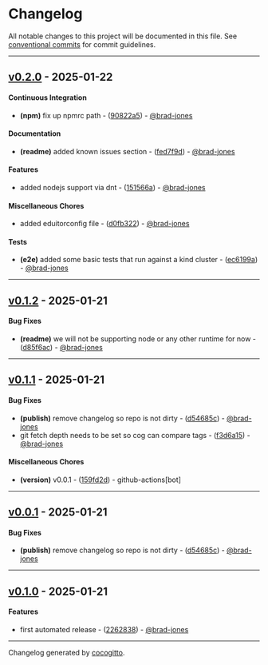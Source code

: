 # Changelog
All notable changes to this project will be documented in this file. See [conventional commits](https://www.conventionalcommits.org/) for commit guidelines.

- - -
## [v0.2.0](https://github.com/brad-jones/dk8slock/compare/d0fb322f609c6374b303028ca326373b9d29d04c..v0.2.0) - 2025-01-22
#### Continuous Integration
- **(npm)** fix up npmrc path - ([90822a5](https://github.com/brad-jones/dk8slock/commit/90822a5e39d6c4852bf7a07f4ecb0923c27f79ef)) - [@brad-jones](https://github.com/brad-jones)
#### Documentation
- **(readme)** added known issues section - ([fed7f9d](https://github.com/brad-jones/dk8slock/commit/fed7f9d260427dde13511d6f6e92469c0dc7e6f9)) - [@brad-jones](https://github.com/brad-jones)
#### Features
- added nodejs support via dnt - ([151566a](https://github.com/brad-jones/dk8slock/commit/151566abc9a20aa066a0e2a6b562a16e7fb793c1)) - [@brad-jones](https://github.com/brad-jones)
#### Miscellaneous Chores
- added eduitorconfig file - ([d0fb322](https://github.com/brad-jones/dk8slock/commit/d0fb322f609c6374b303028ca326373b9d29d04c)) - [@brad-jones](https://github.com/brad-jones)
#### Tests
- **(e2e)** added some basic tests that run against a kind cluster - ([ec6199a](https://github.com/brad-jones/dk8slock/commit/ec6199a0a4f1b59cd908ba94b37342deadcca30e)) - [@brad-jones](https://github.com/brad-jones)

- - -

## [v0.1.2](https://github.com/brad-jones/dk8slock/compare/d85f6ac2b248697d7a561ed6f389461c9938976e..v0.1.2) - 2025-01-21
#### Bug Fixes
- **(readme)** we will not be supporting node or any other runtime for now - ([d85f6ac](https://github.com/brad-jones/dk8slock/commit/d85f6ac2b248697d7a561ed6f389461c9938976e)) - [@brad-jones](https://github.com/brad-jones)

- - -

## [v0.1.1](https://github.com/brad-jones/dk8slock/compare/d54685c5b2a71782056a2719e89b64ca9b1c0745..v0.1.1) - 2025-01-21
#### Bug Fixes
- **(publish)** remove changelog so repo is not dirty - ([d54685c](https://github.com/brad-jones/dk8slock/commit/d54685c5b2a71782056a2719e89b64ca9b1c0745)) - [@brad-jones](https://github.com/brad-jones)
- git fetch depth needs to be set so cog can compare tags - ([f3d6a15](https://github.com/brad-jones/dk8slock/commit/f3d6a1532f1b8b05491ec28e1d8601d7dfa1b145)) - [@brad-jones](https://github.com/brad-jones)
#### Miscellaneous Chores
- **(version)** v0.0.1 - ([159fd2d](https://github.com/brad-jones/dk8slock/commit/159fd2d84b67ffd51e46c4ec6bbfd2a244a9cc0e)) - github-actions[bot]

- - -

## [v0.0.1](https://github.com/brad-jones/dk8slock/compare/d54685c5b2a71782056a2719e89b64ca9b1c0745..v0.0.1) - 2025-01-21
#### Bug Fixes
- **(publish)** remove changelog so repo is not dirty - ([d54685c](https://github.com/brad-jones/dk8slock/commit/d54685c5b2a71782056a2719e89b64ca9b1c0745)) - [@brad-jones](https://github.com/brad-jones)

- - -

## [v0.1.0](https://github.com/brad-jones/dk8slock/compare/2262838c2f5a437abba62e819a803181c2476e4e..v0.1.0) - 2025-01-21
#### Features
- first automated release - ([2262838](https://github.com/brad-jones/dk8slock/commit/2262838c2f5a437abba62e819a803181c2476e4e)) - [@brad-jones](https://github.com/brad-jones)

- - -

Changelog generated by [cocogitto](https://github.com/cocogitto/cocogitto).